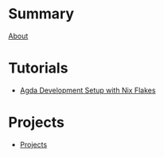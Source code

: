 # Summary

[About](./about.md)

# Tutorials

- [Agda Development Setup with Nix Flakes](./tutorials/agda-development-nix-flakes.md)

# Projects

- [Projects](<>)
